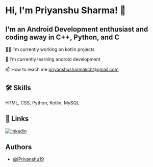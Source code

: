 
# Hi, I'm Priyanshu Sharma! 👋


## I'm an Android Development enthusiast and coding away in C++, Python, and C


👩‍💻 I'm currently working on kotlin projects

🧠 I'm currently learning android development

📫 How to reach me priyanshusharmakch@gmail.com

## 🛠 Skills
HTML, CSS, Python, Kotlin, MySQL 


## 🔗 Links

[![linkedin](https://img.shields.io/badge/linkedin-0A66C2?style=for-the-badge&logo=linkedin&logoColor=white)](https://www.linkedin.com/in/ipriyanshu19/)


## Authors

- [@iPriyanshu19](https://www.github.com/iPriyanshu19)


